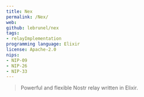 ```yaml
---
title: Nex 
permalink: /Nex/
web: 
github: lebrunel/nex
tags:
- relayImplementation
programming language: Elixir
license: Apache-2.0
nips: 
- NIP-09
- NIP-26
- NIP-33
---
```


> Powerful and flexible Nostr relay written in Elixir.